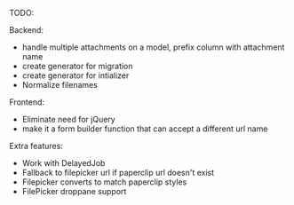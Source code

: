 TODO:

Backend:
* handle multiple attachments on a model, prefix column with attachment name
* create generator for migration
* create generator for intializer
* Normalize filenames

Frontend:
* Eliminate need for jQuery
* make it a form builder function that can accept a different url name

Extra features:
* Work with DelayedJob
* Fallback to filepicker url if paperclip url doesn't exist
* Filepicker converts to match paperclip styles
* FilePicker droppane support

